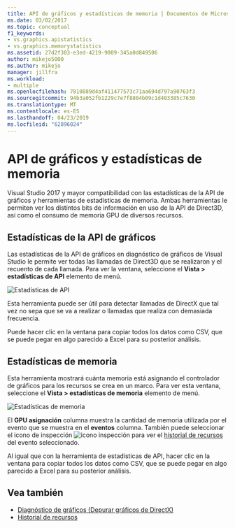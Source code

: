 ```yaml
---
title: API de gráficos y estadísticas de memoria | Documentos de Microsoft
ms.date: 03/02/2017
ms.topic: conceptual
f1_keywords:
- vs.graphics.apistatistics
- vs.graphics.memorystatistics
ms.assetid: 27d2f303-e3ed-4219-9009-345a0d849506
author: mikejo5000
ms.author: mikejo
manager: jillfra
ms.workload:
- multiple
ms.openlocfilehash: 7810889d4af411477573c71aa694d797a90763f3
ms.sourcegitcommit: 94b3a052fb1229c7e7f8804b09c1d403385c7630
ms.translationtype: MT
ms.contentlocale: es-ES
ms.lasthandoff: 04/23/2019
ms.locfileid: "62896024"
---
```

# <a name="graphics-api-and-memory-statistics"></a>API de gráficos y estadísticas de memoria
<!-- VERSIONLESS -->
Visual Studio 2017 y mayor compatibilidad con las estadísticas de la API de gráficos y herramientas de estadísticas de memoria.  Ambas herramientas le permiten ver los distintos bits de información en uso de la API de Direct3D, así como el consumo de memoria GPU de diversos recursos.

## <a name="graphics-api-statistics"></a>Estadísticas de la API de gráficos
Las estadísticas de la API de gráficos en diagnóstico de gráficos de Visual Studio le permite ver todas las llamadas de Direct3D que se realizaron y el recuento de cada llamada.  Para ver la ventana, seleccione el **Vista > estadísticas de API** elemento de menú.

![Estadísticas de API](media/gfx_diag_api_statistics.png)

Esta herramienta puede ser útil para detectar llamadas de DirectX que tal vez no sepa que se va a realizar o llamadas que realiza con demasiada frecuencia.

Puede hacer clic en la ventana para copiar todos los datos como CSV, que se puede pegar en algo parecido a Excel para su posterior análisis.

## <a name="memory-statistics"></a>Estadísticas de memoria
Esta herramienta mostrará cuánta memoria está asignando el controlador de gráficos para los recursos se crea en un marco.  Para ver esta ventana, seleccione el **Vista > estadísticas de memoria** elemento de menú.

![Estadísticas de memoria](media/gfx_diag_memory_statistics.png)

El **GPU asignación** columna muestra la cantidad de memoria utilizada por el evento que se muestra en el **eventos** columna.  También puede seleccionar el icono de inspección ![icono inspección](media/gfx_watch.png) para ver el [historial de recursos](graphics-event-list.md#resource-history) del evento seleccionado.

Al igual que con la herramienta de estadísticas de API, hacer clic en la ventana para copiar todos los datos como CSV, que se puede pegar en algo parecido a Excel para su posterior análisis.

## <a name="see-also"></a>Vea también
- [Diagnóstico de gráficos (Depurar gráficos de DirectX)](visual-studio-graphics-diagnostics.md)
- [Historial de recursos](graphics-event-list.md#resource-history)
<!-- /VERSIONLESS -->